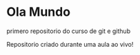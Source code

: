 # Ola Mundo
 primero repositorio do curso de git e github

Repositorio criado durante uma aula ao vivo!